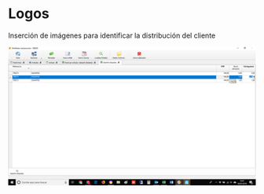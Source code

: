 # Logos

Inserción de imágenes para identificar la distribución del cliente

![](../../../.gitbook/assets/image%20%28385%29.png)

